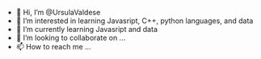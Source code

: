 - 👋 Hi, I’m @UrsulaValdese
- 👀 I’m interested in learning Javasript, C++, python languages, and data
- 🌱 I’m currently learning Javasript and data
- 💞️ I’m looking to collaborate on ...
- 📫 How to reach me ...

<!---
UrsulaValdese/UrsulaValdese is a ✨ special ✨ repository because its `README.md` (this file) appears on your GitHub profile.
You can click the Preview link to take a look at your changes.
--->
